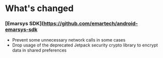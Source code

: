 # What's changed

### [Emarsys SDK](https://github.com/emartech/android-emarsys-sdk

* Prevent some unnecessary network calls in some cases
* Drop usage of the deprecated Jetpack security crypto library to encrypt data in shared preferences
